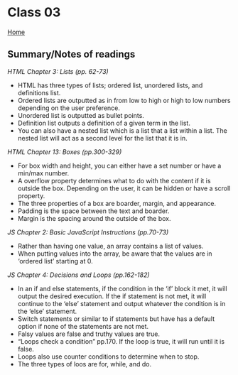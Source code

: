 
# Class 03

[Home](https://markjackson28.github.io/reading-notes/)

## Summary/Notes of readings 

*HTML Chapter 3: Lists (pp. 62-73)*

- HTML has three types of lists; ordered list, unordered lists, and definitions list.
- Ordered lists are outputted as in from low to high or high to low numbers depending on the user preference. 
- Unordered list is outputted as bullet points.
- Definition list outputs a definition of a given term in the list. 
- You can also have a nested list which is a list that a list within a list. The nested list will act as a second level for the list that it is in.

*HTML Chapter 13: Boxes (pp.300-329)*

- For box width and height, you can either have a set number or have a min/max number.
- A overflow property determines what to do with the content if it is outside the box. Depending on the user, it can be hidden or have a scroll property. 
- The three properties of a box are boarder, margin, and appearance. 
- Padding is the space between the text and boarder.
- Margin is the spacing around the outside of the box. 

*JS Chapter 2: Basic JavaScript Instructions (pp.70-73)*

- Rather than having one value, an array contains a list of values.
- When putting values into the array, be aware that the values are in ‘ordered list’ starting at 0.

*JS Chapter 4: Decisions and Loops (pp.162-182)*

- In an if and else statements, if the condition in the ‘if’ block it met, it will output the desired execution. If the if statement is not met, it will continue to the ‘else’ statement and output whatever the condition is in the ‘else’ statement. 
- Switch statements or similar to if statements but have has a default option if none of the statements are not met. 
- Falsy values are false and truthy values are true.
- “Loops check a condition” pp.170. If the loop is true, it will run until it is false. 
-  Loops also use counter conditions to determine when to stop.
- The three types of loos are for, while, and do. 
